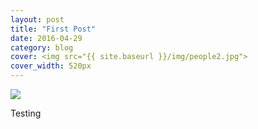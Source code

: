 ```yaml
---
layout: post
title: "First Post"
date: 2016-04-29
category: blog
cover: <img src="{{ site.baseurl }}/img/people2.jpg">
cover_width: 520px
---
```


<img src="../../img/people2.jpg">

Testing

